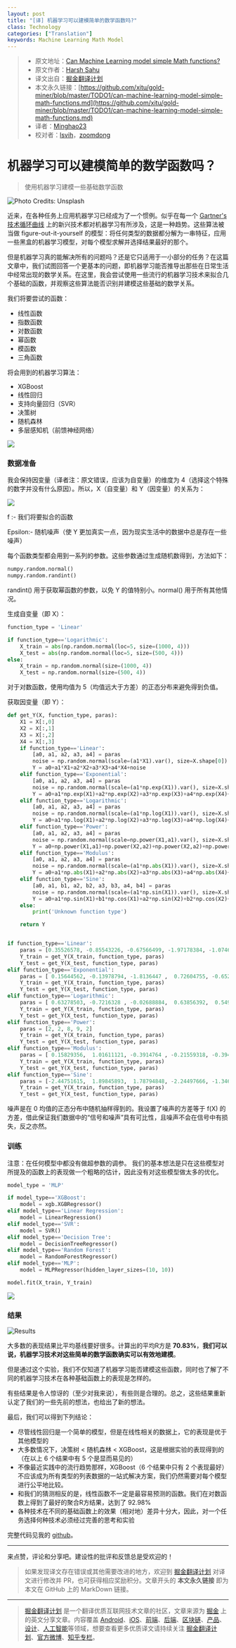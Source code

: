 ```yaml
---
layout: post
title: "[译] 机器学习可以建模简单的数学函数吗?"
class: Technology
categories: ["Translation"]
keywords: Machine Learning Math Model
---
```


> * 原文地址：[Can Machine Learning model simple Math functions?](https://towardsdatascience.com/can-machine-learning-model-simple-math-functions-d336cf3e2a78)
> * 原文作者：[Harsh Sahu](https://medium.com/@hsahu)
> * 译文出自：[掘金翻译计划](https://github.com/xitu/gold-miner)
> * 本文永久链接：[https://github.com/xitu/gold-miner/blob/master/TODO1/can-machine-learning-model-simple-math-functions.md](https://github.com/xitu/gold-miner/blob/master/TODO1/can-machine-learning-model-simple-math-functions.md)
> * 译者：[Minghao23](https://github.com/Minghao23)
> * 校对者：[lsvih](https://github.com/lsvih)，[zoomdong](https://github.com/fireairforce)

# 机器学习可以建模简单的数学函数吗？

> 使用机器学习建模一些基础数学函数

![Photo Credits: [Unsplash](https://unsplash.com/)](https://cdn-images-1.medium.com/max/7276/1*lG0d-oazOpw92Z_GaSAzcw.jpeg)

近来，在各种任务上应用机器学习已经成为了一个惯例。似乎在每一个 [Gartner's 技术循环曲线](https://en.wikipedia.org/wiki/Hype_cycle) 上的新兴技术都对机器学习有所涉及，这是一种趋势。这些算法被当做 figure-out-it-yourself 的模型：将任何类型的数据都分解为一串特征，应用一些黑盒的机器学习模型，对每个模型求解并选择结果最好的那个。

但是机器学习真的能解决所有的问题吗？还是它只适用于一小部分的任务？在这篇文章中，我们试图回答一个更基本的问题，即机器学习能否推导出那些在日常生活中经常出现的数学关系。在这里，我会尝试使用一些流行的机器学习技术来拟合几个基础的函数，并观察这些算法能否识别并建模这些基础的数学关系。

我们将要尝试的函数：

* 线性函数
* 指数函数
* 对数函数
* 幂函数
* 模函数
* 三角函数

将会用到的机器学习算法：

* XGBoost
* 线性回归
* 支持向量回归（SVR）
* 决策树
* 随机森林
* 多层感知机（前馈神经网络）

![](https://cdn-images-1.medium.com/max/2642/1*_660b9dw5ItbLqQmFEND9w.png)

### 数据准备

我会保持因变量（译者注：原文错误，应该为自变量）的维度为 4（选择这个特殊的数字并没有什么原因）。所以，X（自变量）和 Y（因变量）的关系为：

![](https://cdn-images-1.medium.com/max/2000/1*VrJYX9Y5cHPDPAOo_kC1-g.png)

f :- 我们将要拟合的函数

Epsilon:- 随机噪声（使 Y 更加真实一点，因为现实生活中的数据中总是存在一些噪声）

每个函数类型都会用到一系列的参数。这些参数通过生成随机数得到，方法如下：

```python
numpy.random.normal()
numpy.random.randint()
```

randint() 用于获取幂函数的参数，以免 Y 的值特别小。normal() 用于所有其他情况。

生成自变量（即 X）：

```python
function_type = 'Linear'

if function_type=='Logarithmic':
    X_train = abs(np.random.normal(loc=5, size=(1000, 4)))
    X_test = abs(np.random.normal(loc=5, size=(500, 4)))
else:
    X_train = np.random.normal(size=(1000, 4))
    X_test = np.random.normal(size=(500, 4))
```

对于对数函数，使用均值为 5（均值远大于方差）的正态分布来避免得到负值。

获取因变量（即 Y）：

```python
def get_Y(X, function_type, paras):
    X1 = X[:,0]
    X2 = X[:,1]
    X3 = X[:,2]
    X4 = X[:,3]
    if function_type=='Linear':
        [a0, a1, a2, a3, a4] = paras
        noise = np.random.normal(scale=(a1*X1).var(), size=X.shape[0])
        Y = a0+a1*X1+a2*X2+a3*X3+a4*X4+noise
    elif function_type=='Exponential':
        [a0, a1, a2, a3, a4] = paras
        noise = np.random.normal(scale=(a1*np.exp(X1)).var(), size=X.shape[0])
        Y = a0+a1*np.exp(X1)+a2*np.exp(X2)+a3*np.exp(X3)+a4*np.exp(X4)+noise
    elif function_type=='Logarithmic':
        [a0, a1, a2, a3, a4] = paras
        noise = np.random.normal(scale=(a1*np.log(X1)).var(), size=X.shape[0])
        Y = a0+a1*np.log(X1)+a2*np.log(X2)+a3*np.log(X3)+a4*np.log(X4)+noise
    elif function_type=='Power':
        [a0, a1, a2, a3, a4] = paras
        noise = np.random.normal(scale=np.power(X1,a1).var(), size=X.shape[0])
        Y = a0+np.power(X1,a1)+np.power(X2,a2)+np.power(X2,a2)+np.power(X3,a3)+np.power(X4,a4)+noise
    elif function_type=='Modulus':
        [a0, a1, a2, a3, a4] = paras
        noise = np.random.normal(scale=(a1*np.abs(X1)).var(), size=X.shape[0])
        Y = a0+a1*np.abs(X1)+a2*np.abs(X2)+a3*np.abs(X3)+a4*np.abs(X4)+noise
    elif function_type=='Sine':
        [a0, a1, b1, a2, b2, a3, b3, a4, b4] = paras
        noise = np.random.normal(scale=(a1*np.sin(X1)).var(), size=X.shape[0])
        Y = a0+a1*np.sin(X1)+b1*np.cos(X1)+a2*np.sin(X2)+b2*np.cos(X2)+a3*np.sin(X3)+b3*np.cos(X3)+a4*np.sin(X4)+b4*np.cos(X4)+noise
    else:
        print('Unknown function type')

    return Y


if function_type=='Linear':
    paras = [0.35526578, -0.85543226, -0.67566499, -1.97178384, -1.07461643]
    Y_train = get_Y(X_train, function_type, paras)
    Y_test = get_Y(X_test, function_type, paras)
elif function_type=='Exponential':
    paras = [ 0.15644562, -0.13978794, -1.8136447 ,  0.72604755, -0.65264939]
    Y_train = get_Y(X_train, function_type, paras)
    Y_test = get_Y(X_test, function_type, paras)
elif function_type=='Logarithmic':
    paras = [ 0.63278503, -0.7216328 , -0.02688884,  0.63856392,  0.5494543]
    Y_train = get_Y(X_train, function_type, paras)
    Y_test = get_Y(X_test, function_type, paras)
elif function_type=='Power':
    paras = [2, 2, 8, 9, 2]
    Y_train = get_Y(X_train, function_type, paras)
    Y_test = get_Y(X_test, function_type, paras)
elif function_type=='Modulus':
    paras = [ 0.15829356,  1.01611121, -0.3914764 , -0.21559318, -0.39467206]
    Y_train = get_Y(X_train, function_type, paras)
    Y_test = get_Y(X_test, function_type, paras)
elif function_type=='Sine':
    paras = [-2.44751615,  1.89845893,  1.78794848, -2.24497666, -1.34696884, 0.82485303,  0.95871345, -1.4847142 ,  0.67080158]
    Y_train = get_Y(X_train, function_type, paras)
    Y_test = get_Y(X_test, function_type, paras)
```

噪声是在 0 均值的正态分布中随机抽样得到的。我设置了噪声的方差等于 f(X) 的方差，借此保证我们数据中的“信号和噪声”具有可比性，且噪声不会在信号中有损失，反之亦然。

### 训练

注意：在任何模型中都没有做超参数的调参。
我们的基本想法是只在这些模型对所提及的函数上的表现做一个粗略的估计，因此没有对这些模型做太多的优化。

```python
model_type = 'MLP'

if model_type=='XGBoost':
    model = xgb.XGBRegressor()
elif model_type=='Linear Regression':
    model = LinearRegression()
elif model_type=='SVR':
    model = SVR()
elif model_type=='Decision Tree':
    model = DecisionTreeRegressor()
elif model_type=='Random Forest':
    model = RandomForestRegressor()
elif model_type=='MLP':
    model = MLPRegressor(hidden_layer_sizes=(10, 10))

model.fit(X_train, Y_train)
```

![](https://cdn-images-1.medium.com/max/2642/1*_660b9dw5ItbLqQmFEND9w.png)

### 结果

![Results](https://cdn-images-1.medium.com/max/2000/1*4labvDJR1p8-yOsm8PeeNw.png)

大多数的表现结果比平均基线要好很多。计算出的平均R方是 **70.83%**，**我们可以说，机器学习技术对这些简单的数学函数确实可以有效地建模**。

但是通过这个实验，我们不仅知道了机器学习能否建模这些函数，同时也了解了不同的机器学习技术在各种基础函数上的表现是怎样的。

有些结果是令人惊讶的（至少对我来说），有些则是合理的。总之，这些结果重新认定了我们的一些先前的想法，也给出了新的想法。

最后，我们可以得到下列结论：

* 尽管线性回归是一个简单的模型，但是在线性相关的数据上，它的表现是优于其他模型的
* 大多数情况下，决策树 \< 随机森林 \< XGBoost，这是根据实验的表现得到的（在以上 6 个结果中有 5 个是显而易见的）
* 不像最近实践中的流行趋势那样，XGBoost（6 个结果中只有 2 个表现最好）不应该成为所有类型的列表数据的一站式解决方案，我们仍然需要对每个模型进行公平地比较。
* 和我们的猜测相反的是，线性函数不一定是最容易预测的函数。我们在对数函数上得到了最好的聚合R方结果，达到了 92.98%
* 各种技术在不同的基础函数上的效果（相对地）差异十分大，因此，对一个任务选择何种技术必须经过完善的思考和实验

完整代码见我的 [github](https://github.com/SahuH/Model-math-functions-using-ML)。

***

来点赞，评论和分享吧。建设性的批评和反馈总是受欢迎的！

> 如果发现译文存在错误或其他需要改进的地方，欢迎到 [掘金翻译计划](https://github.com/xitu/gold-miner) 对译文进行修改并 PR，也可获得相应奖励积分。文章开头的 **本文永久链接** 即为本文在 GitHub 上的 MarkDown 链接。

---

> [掘金翻译计划](https://github.com/xitu/gold-miner) 是一个翻译优质互联网技术文章的社区，文章来源为 [掘金](https://juejin.im) 上的英文分享文章。内容覆盖 [Android](https://github.com/xitu/gold-miner#android)、[iOS](https://github.com/xitu/gold-miner#ios)、[前端](https://github.com/xitu/gold-miner#前端)、[后端](https://github.com/xitu/gold-miner#后端)、[区块链](https://github.com/xitu/gold-miner#区块链)、[产品](https://github.com/xitu/gold-miner#产品)、[设计](https://github.com/xitu/gold-miner#设计)、[人工智能](https://github.com/xitu/gold-miner#人工智能)等领域，想要查看更多优质译文请持续关注 [掘金翻译计划](https://github.com/xitu/gold-miner)、[官方微博](http://weibo.com/juejinfanyi)、[知乎专栏](https://zhuanlan.zhihu.com/juejinfanyi)。